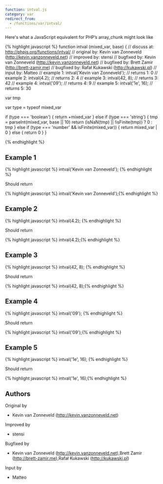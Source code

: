 ```yaml
---
function: intval.js
category: var
redirect_from:
  - /functions/var/intval/
---
```


<!-- WARNING! This file is auto generated by `npm run web:inject`, do not edit by hand -->

Here's what a JavaScript equivalent for PHP’s array_chunk might look like

{% highlight javascript %}
function intval (mixed_var, base) {
  //  discuss at: http://phpjs.org/functions/intval/
  // original by: Kevin van Zonneveld (http://kevin.vanzonneveld.net)
  // improved by: stensi
  // bugfixed by: Kevin van Zonneveld (http://kevin.vanzonneveld.net)
  // bugfixed by: Brett Zamir (http://brett-zamir.me)
  // bugfixed by: Rafał Kukawski (http://kukawski.pl)
  //    input by: Matteo
  //   example 1: intval('Kevin van Zonneveld');
  //   returns 1: 0
  //   example 2: intval(4.2);
  //   returns 2: 4
  //   example 3: intval(42, 8);
  //   returns 3: 42
  //   example 4: intval('09');
  //   returns 4: 9
  //   example 5: intval('1e', 16);
  //   returns 5: 30

  var tmp

  var type = typeof mixed_var

  if (type === 'boolean') {
    return +mixed_var
  } else if (type === 'string') {
    tmp = parseInt(mixed_var, base || 10)
    return (isNaN(tmp) || !isFinite(tmp)) ? 0 : tmp
  } else if (type === 'number' && isFinite(mixed_var)) {
    return mixed_var | 0
  } else {
    return 0
  }
}

{% endhighlight %}

## Example 1

{% highlight javascript %}
intval('Kevin van Zonneveld');
{% endhighlight %}

Should return

{% highlight javascript %}
intval('Kevin van Zonneveld');{% endhighlight %}

## Example 2

{% highlight javascript %}
intval(4.2);
{% endhighlight %}

Should return

{% highlight javascript %}
intval(4.2);{% endhighlight %}

## Example 3

{% highlight javascript %}
intval(42, 8);
{% endhighlight %}

Should return

{% highlight javascript %}
intval(42, 8);{% endhighlight %}

## Example 4

{% highlight javascript %}
intval('09');
{% endhighlight %}

Should return

{% highlight javascript %}
intval('09');{% endhighlight %}

## Example 5

{% highlight javascript %}
intval('1e', 16);
{% endhighlight %}

Should return

{% highlight javascript %}
intval('1e', 16);{% endhighlight %}


## Authors


Original by

- Kevin van Zonneveld (http://kevin.vanzonneveld.net)


Improved by

- stensi


Bugfixed by

- Kevin van Zonneveld (http://kevin.vanzonneveld.net),Brett Zamir (http://brett-zamir.me),Rafał Kukawski (http://kukawski.pl)


Input by

- Matteo

